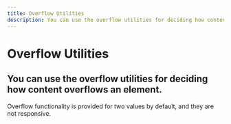 ```yaml
---
title: Overflow Utilities
description: You can use the overflow utilities for deciding how content overflows an element.
---
```


<script setup>
import * as examples from '../../../../examples/utilities/overflow'
</script>

# Overflow Utilities

## You can use the overflow utilities for deciding how content overflows an element.

Overflow functionality is provided for two values by default, and they are not responsive.

<example type="overflow" :component="examples.OverflowBasicExample" :html="examples.OverflowBasicExampleHTML"></example>
